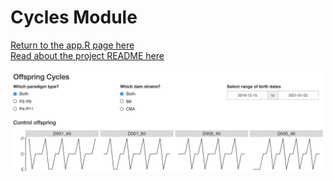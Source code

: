 # Cycles Module
[Return to the app.R page here](../appR.md)  
[Read about the project README here](../../README.md)

![cycles module image](../../images/LBN_cyclesImage.png)